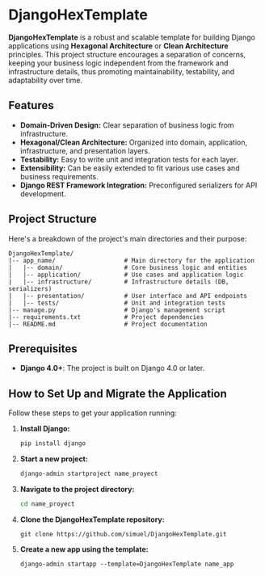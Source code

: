 # DjangoHexTemplate

**DjangoHexTemplate** is a robust and scalable template for building Django applications using **Hexagonal Architecture** or **Clean Architecture** principles. This project structure encourages a separation of concerns, keeping your business logic independent from the framework and infrastructure details, thus promoting maintainability, testability, and adaptability over time.

## Features

- **Domain-Driven Design:** Clear separation of business logic from infrastructure.
- **Hexagonal/Clean Architecture:** Organized into domain, application, infrastructure, and presentation layers.
- **Testability:** Easy to write unit and integration tests for each layer.
- **Extensibility:** Can be easily extended to fit various use cases and business requirements.
- **Django REST Framework Integration:** Preconfigured serializers for API development.

## Project Structure

Here's a breakdown of the project's main directories and their purpose:

```plaintext
DjangoHexTemplate/
|-- app_name/                   # Main directory for the application
|   |-- domain/                 # Core business logic and entities
|   |-- application/            # Use cases and application logic
|   |-- infrastructure/         # Infrastructure details (DB, serializers)
|   |-- presentation/           # User interface and API endpoints
|   |-- tests/                  # Unit and integration tests
|-- manage.py                   # Django's management script
|-- requirements.txt            # Project dependencies
|-- README.md                   # Project documentation
```
## Prerequisites

- **Django 4.0+**: The project is built on Django 4.0 or later.

## How to Set Up and Migrate the Application

Follow these steps to get your application running:

1. **Install Django:**
   ```sh
   pip install django
   ```
2. **Start a new project:**
   ```sh
   django-admin startproject name_proyect
    ```
3. **Navigate to the project directory:**
    ```sh
    cd name_proyect
    ```
4. **Clone the DjangoHexTemplate repository:**
    ```
    git clone https://github.com/simuel/DjangoHexTemplate.git
    ```
5. **Create a new app using the template:**
    ```
    django-admin startapp --template=DjangoHexTemplate name_app
    ```
